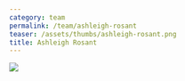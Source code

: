 ```yaml
---
category: team
permalink: /team/ashleigh-rosant
teaser: /assets/thumbs/ashleigh-rosant.png
title: Ashleigh Rosant
---
```


<img src="/assets/img/ashleigh-rosant.jpg" />
